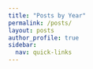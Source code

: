 ```yaml
---
title: "Posts by Year"
permalink: /posts/
layout: posts
author_profile: true
sidebar:
  nav: quick-links
---
```

